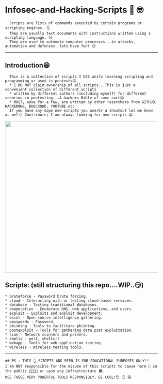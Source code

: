 # Infosec-and-Hacking-Scripts  	:monocle_face: :nerd_face:

      Scripts are lists of commands executed by certain programs or scripting engines. 👌
      They are usually text documents with instructions written using a scripting language. 😜
      They are used to automate computer processes...ie attacks, automation and defenses. lets have fun! 😏

----------------------------------------------------------------------------------------------------------------------------------------------------------------------
Introduction😄
------------
      This is a collection of scripts I USE while learning scripting and programming or used in pentests😉
      * I DO NOT claim ownership of all scripts...This is just a convenient collection of different scripts
      * written by different authors (including myself) for different scenrios in pentesting...A hackers Bible of some sort😄
      * MOST, save for a few, are written by other reserchers from GITHUB, HACKERONE, BUGCROWD, YOUTUBE etc
      If you have any dope new scripts you use/Or a shoutout let me know as well/ Contribute; I am always looking for new scripts 😁

<img src="3105anoncover.gif" height="500" width="1750" >

Scripts: (still structuring this repo....WIP..😏)
------------
    * bruteforce - Password brute forcing.
    * cloud - Interacting with or testing cloud-based services.
    * database - Testing traditional databases.
    * enumeration - Enumerate DNS, web applications, and users.
    * exploit - Exploits and exploit development.
    * osint - Open source intelligence gathering.
    * passwords - Password.
    * phishing - Tools to facilitate phishing.
    * postexploit - Tools for gathering data post exploitation.
    * scan - Network scanners and parsers.
    * shells - well, shells!!
    * webapp - Tools for web application testing.
    * wireless - Wireless testing tools.
---------------------------------------------------------------------------------------------------------------------------------------------------------------------
```
## PS : THIS 👆 SCRIPTS AND REPO IS FOR EDUCATIONAL PURPOSES ONLY!! 
I am NOT responsible for the misuse of this scripts to cause harm 👿 in the public 👨‍👨‍👧‍👧 or upon any infrastructure 🏛️. 
USE THESE VERY POWERFUL TOOLS RESPONSIBLY, BE COOL!👌 😏 😜

```

